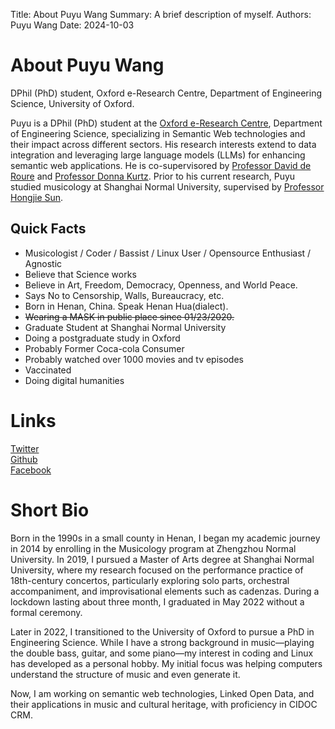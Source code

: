 Title:   About Puyu Wang
Summary: A brief description of myself.
Authors: Puyu Wang
Date:    2024-10-03

# About Puyu Wang

DPhil (PhD) student, Oxford e-Research Centre, Department of Engineering Science, University of Oxford.  

Puyu is a DPhil (PhD) student at the [Oxford e-Research Centre](https://oerc.ox.ac.uk/), Department of Engineering Science, specializing in Semantic Web technologies and their impact across different sectors. His research interests extend to data integration and leveraging large language models (LLMs) for enhancing semantic web applications. He is co-supervisored by [Professor David de Roure](https://eng.ox.ac.uk/people/david-de-roure/) and [Professor Donna Kurtz](https://eng.ox.ac.uk/people/donna-kurtz/). Prior to his current research, Puyu studied musicology at Shanghai Normal University, supervised by [Professor Hongjie Sun](https://drsun.online/%e4%b8%aa%e4%ba%ba%e8%b5%84%e6%96%99/). 


## Quick Facts
 
- Musicologist / Coder / Bassist / Linux User / Opensource Enthusiast / Agnostic
- Believe that Science works
- Believe in Art, Freedom, Democracy, Openness, and World Peace.
- Says No to Censorship, Walls, Bureaucracy, etc.
- Born in Henan, China. Speak Henan Hua(dialect).   
- ~~Wearing a MASK in public place since 01/23/2020.~~
- Graduate Student at Shanghai Normal University
- Doing a postgraduate study in Oxford
- Probably Former Coca-cola Consumer
- Probably watched over 1000 movies and tv episodes
- Vaccinated 
- Doing digital humanities
 
# Links

[Twitter](https://twitter.com/puyu1001)  
[Github](https://github.com/PaulWang1905)    
[Facebook](https://facebook.com/puyu.wang.music)  

# Short Bio

Born in the 1990s in a small county in Henan, I began my academic journey in 2014 by enrolling in the Musicology program at Zhengzhou Normal University. In 2019, I pursued a Master of Arts degree at Shanghai Normal University, where my research focused on the performance practice of 18th-century concertos, particularly exploring solo parts, orchestral accompaniment, and improvisational elements such as cadenzas. During a lockdown lasting about three month, I graduated in May 2022 without a formal ceremony.

Later in 2022, I transitioned to the University of Oxford to pursue a PhD in Engineering Science. While I have a strong background in music—playing the double bass, guitar, and some piano—my interest in coding and Linux has developed as a personal hobby. My initial focus was helping computers understand the structure of music and even generate it.

Now, I am working on semantic web technologies, Linked Open Data, and their applications in music and cultural heritage, with proficiency in CIDOC CRM.